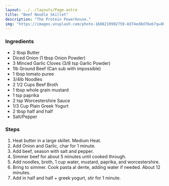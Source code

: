 ```yaml
---
layout: ../../layouts/Page.astro
title: "Beef Noodle Skillet"
description: "The Protein Powerhouse."
img: "https://images.unsplash.com/photo-1608219992759-8d74ed8d76eb?q=80&w=3087&auto=format&fit=crop&ixlib=rb-4.0.3&ixid=M3wxMjA3fDB8MHxwaG90by1wYWdlfHx8fGVufDB8fHx8fA%3D%3D"
---
```


### Ingredients

*   2 tbsp Butter
*   Diced Onion (1 tbsp Onion Powder)
*   3 Minced Garlic Cloves (3/8 tsp Garlic Powder)
*   1lb Ground Beef (Can sub with impossible)
*   1 tbsp tomato puree
*   3/4lb Noodles
*   2 1/2 Cups Beef Broth
*   1 tbsp whole grain mustard
*   1 tsp paprika
*   2 tsp Worcestershire Sauce
*   1/3 Cup Plain Greek Yogurt
*   2 tbsp half and half
*   Salt/Pepper

### Steps

1.  Heat butter in a large skillet. Medium Heat.
2.  Add Onion and Garlic, char for 1 minute.
3.  Add beef, season with salt and pepper.
4.  Simmer beef for about 5 minutes until cooked through.
5.  Add noodles, broth, 1 cup water, mustard, paprika, and worcestershire.
6.  Bring to simmer. Cook pasta al dente, adding water if needed. About 12 minutes.
7.  Add in half and half + greek yogurt, stir for 1 minute.